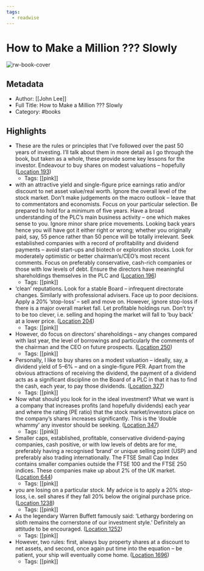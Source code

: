 ```yaml
---
tags:
  - readwise
---
```


# How to Make a Million ??? Slowly

![rw-book-cover](https://images-na.ssl-images-amazon.com/images/I/51Ec4QfCA-L._SL200_.jpg)

## Metadata
- Author: [[John Lee]]
- Full Title: How to Make a Million ??? Slowly
- Category: #books

## Highlights
- These are the rules or principles that I’ve followed over the past 50 years of investing. I’ll talk about them in more detail as I go through the book, but taken as a whole, these provide some key lessons for the investor. Endeavour to buy shares on modest valuations – hopefully ([Location 193](https://readwise.io/to_kindle?action=open&asin=B00H83R154&location=193))
    - Tags: [[pink]] 
- with an attractive yield and single-figure price earnings ratio and/or discount to net asset value/real worth. Ignore the overall level of the stock market. Don’t make judgements on the macro outlook – leave that to commentators and economists. Focus on your particular selection. Be prepared to hold for a minimum of five years. Have a broad understanding of the PLC’s main business activity – one which makes sense to you. Ignore minor share price movements. Looking back years hence you will have got it either right or wrong; whether you originally paid, say, 55 pence rather than 50 pence will be totally irrelevant. Seek established companies with a record of profitability and dividend payments – avoid start-ups and biotech or exploration stocks. Look for moderately optimistic or better chairman’s/CEO’s most recent comments. Focus on preferably conservative, cash-rich companies or those with low levels of debt. Ensure the directors have meaningful shareholdings themselves in the PLC and ([Location 196](https://readwise.io/to_kindle?action=open&asin=B00H83R154&location=196))
    - Tags: [[pink]] 
- ‘clean’ reputations. Look for a stable Board – infrequent directorate changes. Similarly with professional advisers. Face up to poor decisions. Apply a 20% ‘stop-loss’ – sell and move on. However, ignore stop-loss if there is a major overall market fall. Let profitable holdings run. Don’t try to be too clever, i.e. selling and hoping the market will fall to ‘buy back’ at a lower price. ([Location 204](https://readwise.io/to_kindle?action=open&asin=B00H83R154&location=204))
    - Tags: [[pink]] 
- However, do focus on directors’ shareholdings – any changes compared with last year, the level of borrowings and particularly the comments of the chairman and the CEO on future prospects. ([Location 250](https://readwise.io/to_kindle?action=open&asin=B00H83R154&location=250))
    - Tags: [[pink]] 
- Personally, I like to buy shares on a modest valuation – ideally, say, a dividend yield of 5–6% – and on a single-figure PER. Apart from the obvious attractions of receiving the dividend, the payment of a dividend acts as a significant discipline on the Board of a PLC in that it has to find the cash, each year, to pay those dividends. ([Location 327](https://readwise.io/to_kindle?action=open&asin=B00H83R154&location=327))
    - Tags: [[pink]] 
- Now what should you look for in the ideal investment? What we want is a company that increases profits (and hopefully dividends) each year and where the rating (PE ratio) that the stock market/investors place on the company’s shares increases significantly. This is the ‘double whammy’ any investor should be seeking. ([Location 347](https://readwise.io/to_kindle?action=open&asin=B00H83R154&location=347))
    - Tags: [[pink]] 
- Smaller caps, established, profitable, conservative dividend-paying companies, cash positive, or with low levels of debts are for me, preferably having a recognised ‘brand’ or unique selling point (USP) and preferably also trading internationally. The FTSE Small Cap Index contains smaller companies outside the FTSE 100 and the FTSE 250 indices. These companies make up about 2% of the UK market. ([Location 644](https://readwise.io/to_kindle?action=open&asin=B00H83R154&location=644))
    - Tags: [[pink]] 
- you are losing on a particular stock. My advice is to apply a 20% stop-loss, i.e. sell shares if they fall 20% below the original purchase price. ([Location 1238](https://readwise.io/to_kindle?action=open&asin=B00H83R154&location=1238))
    - Tags: [[pink]] 
- As the legendary Warren Buffett famously said: ‘Lethargy bordering on sloth remains the cornerstone of our investment style.’ Definitely an attitude to be encouraged. ([Location 1252](https://readwise.io/to_kindle?action=open&asin=B00H83R154&location=1252))
    - Tags: [[pink]] 
- However, two rules: first, always buy property shares at a discount to net assets, and second, once again put time into the equation – be patient, your ship will eventually come home. ([Location 1696](https://readwise.io/to_kindle?action=open&asin=B00H83R154&location=1696))
    - Tags: [[pink]]

